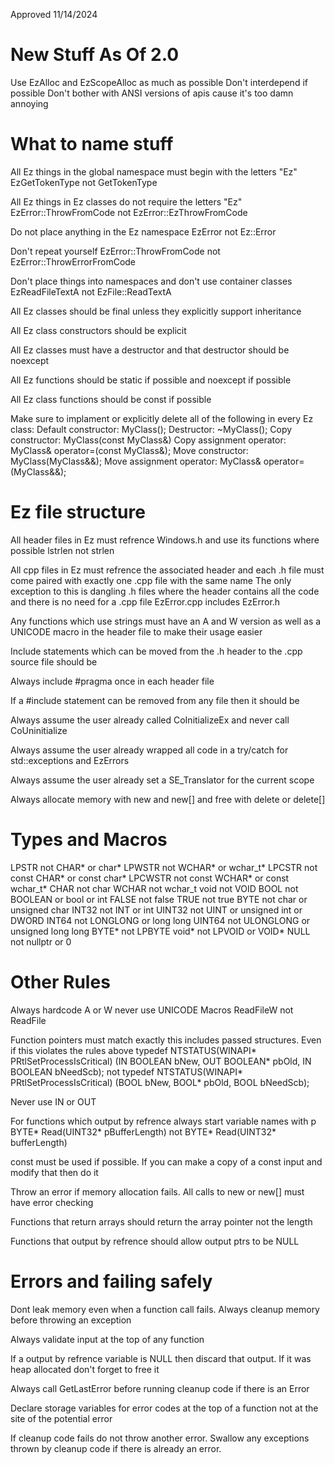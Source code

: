 Approved 11/14/2024

# New Stuff As Of 2.0
Use EzAlloc and EzScopeAlloc as much as possible
Don't interdepend if possible
Don't bother with ANSI versions of apis cause it's too damn annoying

# What to name stuff
All Ez things in the global namespace must begin with the letters "Ez"
EzGetTokenType not GetTokenType

All Ez things in Ez classes do not require the letters "Ez"
EzError::ThrowFromCode not EzError::EzThrowFromCode

Do not place anything in the Ez namespace
EzError not Ez::Error

Don't repeat yourself
EzError::ThrowFromCode not EzError::ThrowErrorFromCode

Don't place things into namespaces and don't use container classes
EzReadFileTextA not EzFile::ReadTextA

All Ez classes should be final unless they explicitly support inheritance

All Ez class constructors should be explicit

All Ez classes must have a destructor and that destructor should be noexcept

All Ez functions should be static if possible and noexcept if possible

All Ez class functions should be const if possible

Make sure to implament or explicitly delete all of the following in every Ez class:
Default constructor: MyClass();
Destructor: ~MyClass();
Copy constructor: MyClass(const MyClass&)
Copy assignment operator: MyClass& operator=(const MyClass&);
Move constructor: MyClass(MyClass&&);
Move assignment operator: MyClass& operator=(MyClass&&);

# Ez file structure
All header files in Ez must refrence Windows.h and use its functions where possible
lstrlen not strlen

All cpp files in Ez must refrence the associated header and each .h file must come paired with exactly one .cpp file with the same name
The only exception to this is dangling .h files where the header contains all the code and there is no need for a .cpp file
EzError.cpp includes EzError.h

Any functions which use strings must have an A and W version as well as a UNICODE macro in the header file to make their usage easier

Include statements which can be moved from the .h header to the .cpp source file should be

Always include #pragma once in each header file

If a #include statement can be removed from any file then it should be

Always assume the user already called CoInitializeEx and never call CoUninitialize

Always assume the user already wrapped all code in a try/catch for std::exceptions and EzErrors

Always assume the user already set a SE_Translator for the current scope

Always allocate memory with new and new[] and free with delete or delete[]

# Types and Macros
LPSTR not CHAR* or char*
LPWSTR not WCHAR* or wchar_t*
LPCSTR not const CHAR* or const char*
LPCWSTR not const WCHAR* or const wchar_t*
CHAR not char
WCHAR not wchar_t
void not VOID
BOOL not BOOLEAN or bool or int
FALSE not false
TRUE not true
BYTE not char or unsigned char
INT32 not INT or int
UINT32 not UINT or unsigned int or DWORD
INT64 not LONGLONG or long long
UINT64 not ULONGLONG or unsigned long long
BYTE* not LPBYTE
void* not LPVOID or VOID*
NULL not nullptr or 0

# Other Rules
Always hardcode A or W never use UNICODE Macros
ReadFileW not ReadFile

Function pointers must match exactly this includes passed structures. Even if this violates the rules above
typedef NTSTATUS(WINAPI* PRtlSetProcessIsCritical) (IN BOOLEAN bNew, OUT BOOLEAN* pbOld, IN BOOLEAN bNeedScb); not typedef NTSTATUS(WINAPI* PRtlSetProcessIsCritical) (BOOL bNew, BOOL* pbOld, BOOL bNeedScb);

Never use IN or OUT

For functions which output by refrence always start variable names with p
BYTE* Read(UINT32* pBufferLength) not BYTE* Read(UINT32* bufferLength)

const must be used if possible. If you can make a copy of a const input and modify that then do it

Throw an error if memory allocation fails. All calls to new or new[] must have error checking

Functions that return arrays should return the array pointer not the length

Functions that output by refrence should allow output ptrs to be NULL

# Errors and failing safely
Dont leak memory even when a function call fails. Always cleanup memory before throwing an exception

Always validate input at the top of any function

If a output by refrence variable is NULL then discard that output. If it was heap allocated don't forget to free it

Always call GetLastError before running cleanup code if there is an Error

Declare storage variables for error codes at the top of a function not at the site of the potential error

If cleanup code fails do not throw another error. Swallow any exceptions thrown by cleanup code if there is already an error.